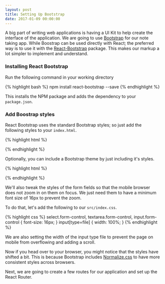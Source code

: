 ```yaml
---
layout: post
title: Setting Up Bootstrap
date: 2017-01-09 00:00:00
---
```


A big part of writing web applications is having a UI Kit to help create the interface of the application. We are going to use [Bootstrap](http://getbootstrap.com) for our note taking app. While Boostrap can be used directly with React; the preferred way is to use it with the [React-Bootstrap](https://react-bootstrap.github.io) package. This makes our markup a lot simpler to implement and understand.

### Installing React Bootstrap

Run the following command in your working directory

{% highlight bash %}
npm install react-bootstrap --save
{% endhighlight %}

This installs the NPM package and adds the dependency to your `package.json`.

### Add Boostrap styles

React Bootstrap uses the standard Bootstrap styles; so just add the following styles to your `index.html`.

{% highlight html %}
<link rel="stylesheet" href="https://maxcdn.bootstrapcdn.com/bootstrap/latest/css/bootstrap.min.css">
{% endhighlight %}

Optionally, you can include a Bootstrap theme by just including it's styles.

{% highlight html %}
<link rel="stylesheet" href="https://maxcdn.bootstrapcdn.com/bootstrap/latest/css/bootstrap-theme.min.css">
{% endhighlight %}

We'll also tweak the styles of the form fields so that the mobile browser does not zoom in on them on focus. We just need them to have a minimum font size of 16px to prevent the zoom.

To do that, let's add the following to our `src/index.css`.

{% highlight css %}
select.form-control,
textarea.form-control,
input.form-control {
  font-size: 16px;
}
input[type=file] {
  width: 100%;
}
{% endhighlight %}

We are also setting the width of the input type file to prevent the page on mobile from overflowing and adding a scroll.

Now if you head over to your browser, you might notice that the styles have shifted a bit. This is because Bootstrap includes [Normalize.css](http://necolas.github.io/normalize.css/) to have more consistent styles across browsers.

Next, we are going to create a few routes for our application and set up the React Router.
